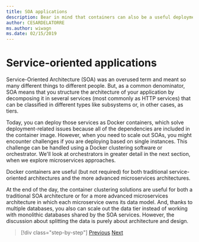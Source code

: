 ```yaml
---
title: SOA applications
description: Bear in mind that containers can also be a useful deployment option for SOA applications.
author: CESARDELATORRE
ms.author: wiwagn
ms.date: 02/15/2019
---
```

# Service-oriented applications

Service-Oriented Architecture (SOA) was an overused term and meant so many different things to different people. But, as a common denominator, SOA means that you structure the architecture of your application by decomposing it in several services (most commonly as HTTP services) that can be classified in different types like subsystems or, in other cases, as tiers.

Today, you can deploy those services as Docker containers, which solve deployment-related issues because all of the dependencies are included in the container image. However, when you need to scale out SOAs, you might encounter challenges if you are deploying based on single instances. This challenge can be handled using a Docker clustering software or orchestrator. We'll look at orchestrators in greater detail in the next section, when we explore microservices approaches.

Docker containers are useful (but not required) for both traditional service-oriented architectures and the more advanced microservices architectures.

At the end of the day, the container clustering solutions are useful for both a traditional SOA architecture or for a more advanced microservices architecture in which each microservice owns its data model. And, thanks to multiple databases, you also can scale out the data tier instead of working with monolithic databases shared by the SOA services. However, the discussion about splitting the data is purely about architecture and design.

>[!div class="step-by-step"]
>[Previous](state-and-data-in-docker-applications.md)
>[Next](orchestrate-high-scalability-availability.md)